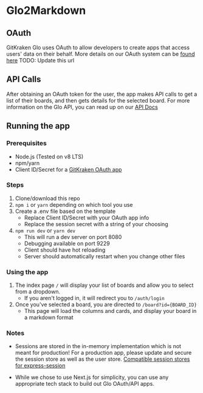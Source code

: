 # Glo2Markdown

## OAuth

GitKraken Glo uses OAuth to allow developers to create apps that access users' data on their behalf.
 More details on our OAuth system can be [found here](https://support.gitkraken.com/oauth/overview) TODO: Update this url

## API Calls

After obtaining an OAuth token for the user, the app makes API calls to get a list of their boards, and then gets details for the selected board. For more information on the Glo API, you can read up on our [API Docs](https://gloapi.gitkraken.com/v1/docs/)

## Running the app

### Prerequisites

* Node.js (Tested on v8 LTS)
* npm/yarn
* Client ID/Secret for a [GitKraken OAuth app](https://app.gitkraken.com/oauth_apps)

### Steps

1. Clone/download this repo
2. `npm i` or `yarn` depending on which tool you use
3. Create a .env file based on the template
    * Replace Client ID/Secret with your OAuth app info
    * Replace the session secret with a string of your choosing
4. `npm run dev` or `yarn dev`
    * This will run a dev server on port 8080
    * Debugging available on port 9229
    * Client should have hot reloading
    * Server should automatically restart when you change other files

### Using the app

1. The index page `/` will display your list of boards and allow you to select from a dropdown.
    * If you aren't logged in, it will redirect you to `/auth/login`
2. Once you've selected a board, you are directed to `/board?id={BOARD_ID}`
    * This page will load the columns and cards, and display your board in a markdown format

### Notes

* Sessions are stored in the in-memory implementation which is not meant for production! For a production app, please update and secure the session store as well as the user store. [Compatible session stores for express-session](https://www.npmjs.com/package/express-session#compatible-session-stores)

* While we chose to use Next.js for simplicity, you can use any appropriate tech stack to build out Glo OAuth/API apps.
